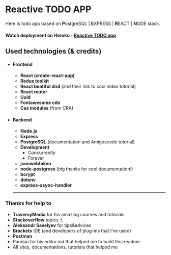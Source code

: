 # Reactive TODO APP
Here is todo app based on **P**ostgreSQL | **E**XPRESS | **R**EACT | **N**ODE stack.
#### Watch deployment on Heroku - [Reactive TODO app](https://reactive-todo-app.herokuapp.com/)

## Used technologies (& credits)
* #### Frontend
	* **React (create-react-app)**
	* **Redux toolkit**
	* **React beatiful dnd** (and their link to cool video tutorial)
	* **React router**
	* **Uuid**
	* **Fontawesome cdn**
	* **Css modules** (from CRA)
* #### Backend
	* **Node.js**
	* **Express**
	* **PostgreSQL** (documentation and Amigoscode tutorial)
	* **Development**
		* Concurrently
		* Forever
	* **jsonwebtoken**
	* **node-postgress** (big thanks for cool documentation!)
	* **bcrypt**
	* **dotenv**
	* **express-async-handler**
	* ****
### Thanks for help to

* **TraversyMedia** for his amazing courses and tutorials
* **Stackoverflow** topics :)
* **Aleksandr Savelyev** for tips&advices
* **Brackets** IDE (and  developers of plug-ins that I've used)
* **Postman**
* Pandao for his editor.md that helped me to build this readme
* All sites, documentations, tutorials that helped me
